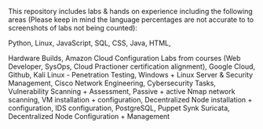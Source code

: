 This repository includes labs & hands on experience including the following areas (Please keep in mind the language percentages are not accurate to to screenshots of labs not being counted):

Python,
Linux,
JavaScript,
SQL,
CSS,
Java,
HTML,

Hardware Builds,
Amazon Cloud Configuration Labs from courses (Web Developer, SysOps, Cloud Practioner certification alignment),
Google Cloud,
Github,
Kali Linux - Penetration Testing,
Windows + Linux Server & Security Management,
Cisco Network Engineering,
Cybersecurity Tasks,
Vulnerability Scanning + Assessment,
Passive + active Nmap network scanning,
VM installation + configuration,
Decentralized Node installation + configuration,
IDS configuration,
PostgreSQL,
Puppet
Synk
Suricata,
Decentralized Node Configuration + Management

